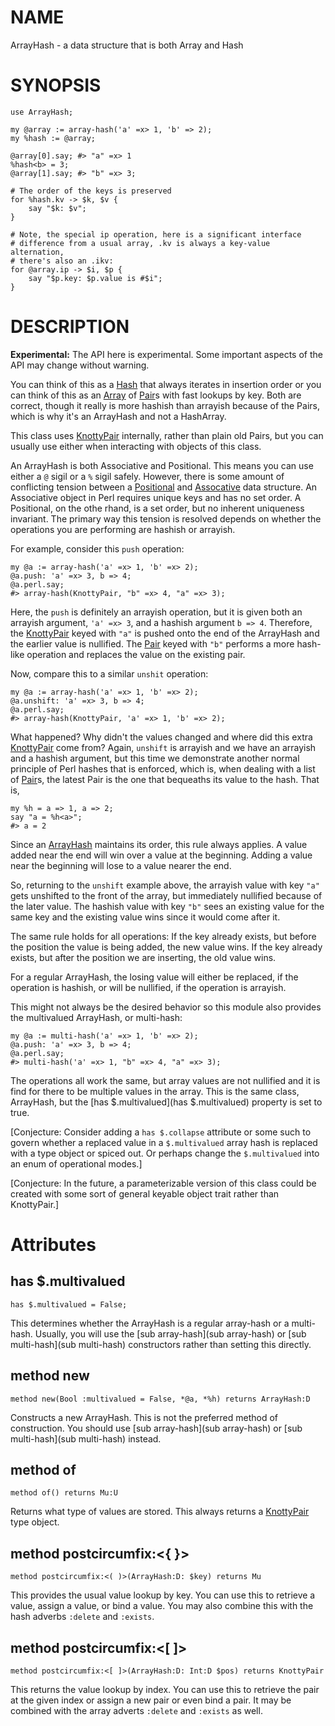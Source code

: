 NAME
====

ArrayHash - a data structure that is both Array and Hash

SYNOPSIS
========

    use ArrayHash;

    my @array := array-hash('a' =x> 1, 'b' => 2);
    my %hash := @array;

    @array[0].say; #> "a" =x> 1
    %hash<b> = 3;
    @array[1].say; #> "b" =x> 3;

    # The order of the keys is preserved
    for %hash.kv -> $k, $v { 
        say "$k: $v";
    }

    # Note, the special ip operation, here is a significant interface
    # difference from a usual array, .kv is always a key-value alternation,
    # there's also an .ikv:
    for @array.ip -> $i, $p {
        say "$p.key: $p.value is #$i";
    }

DESCRIPTION
===========

**Experimental:** The API here is experimental. Some important aspects of the API may change without warning.

You can think of this as a [Hash](Hash) that always iterates in insertion order or you can think of this as an [Array](Array) of [Pair](Pair)s with fast lookups by key. Both are correct, though it really is more hashish than arrayish because of the Pairs, which is why it's an ArrayHash and not a HashArray. 

This class uses [KnottyPair](KnottyPair) internally, rather than plain old Pairs, but you can usually use either when interacting with objects of this class.

An ArrayHash is both Associative and Positional. This means you can use either a `@` sigil or a `%` sigil safely. However, there is some amount of conflicting tension between a [Positional](Positional) and [Assocative](Assocative) data structure. An Associative object in Perl requires unique keys and has no set order. A Positional, on the othe rhand, is a set order, but no inherent uniqueness invariant. The primary way this tension is resolved depends on whether the operations you are performing are hashish or arrayish.

For example, consider this `push` operation:

    my @a := array-hash('a' =x> 1, 'b' =x> 2);
    @a.push: 'a' =x> 3, b => 4;
    @a.perl.say;
    #> array-hash(KnottyPair, "b" =x> 4, "a" =x> 3);

Here, the `push` is definitely an arrayish operation, but it is given both an arrayish argument, `'a' =x> 3`, and a hashish argument `b => 4`. Therefore, the [KnottyPair](KnottyPair) keyed with `"a"` is pushed onto the end of the ArrayHash and the earlier value is nullified. The [Pair](Pair) keyed with `"b"` performs a more hash-like operation and replaces the value on the existing pair.

Now, compare this to a similar `unshit` operation:

    my @a := array-hash('a' =x> 1, 'b' =x> 2);
    @a.unshift: 'a' =x> 3, b => 4;
    @a.perl.say;
    #> array-hash(KnottyPair, 'a' =x> 1, 'b' =x> 2);

What happened? Why didn't the values changed and where did this extra [KnottyPair](KnottyPair) come from? Again, `unshift` is arrayish and we have an arrayish and a hashish argument, but this time we demonstrate another normal principle of Perl hashes that is enforced, which is, when dealing with a list of [Pair](Pair)s, the latest Pair is the one that bequeaths its value to the hash. That is,

    my %h = a => 1, a => 2;
    say "a = %h<a>";
    #> a = 2

Since an [ArrayHash](ArrayHash) maintains its order, this rule always applies. A value added near the end will win over a value at the beginning. Adding a value near the beginning will lose to a value nearer the end.

So, returning to the `unshift` example above, the arrayish value with key `"a"` gets unshifted to the front of the array, but immediately nullified because of the later value. The hashish value with key `"b"` sees an existing value for the same key and the existing value wins since it would come after it. 

The same rule holds for all operations: If the key already exists, but before the position the value is being added, the new value wins. If the key already exists, but after the position we are inserting, the old value wins.

For a regular ArrayHash, the losing value will either be replaced, if the operation is hashish, or will be nullified, if the operation is arrayish. 

This might not always be the desired behavior so this module also provides the multivalued ArrayHash, or multi-hash:

    my @a := multi-hash('a' =x> 1, 'b' =x> 2);
    @a.push: 'a' =x> 3, b => 4;
    @a.perl.say;
    #> multi-hash('a' =x> 1, "b" =x> 4, "a" =x> 3);

The operations all work the same, but array values are not nullified and it is find for there to be multiple values in the array. This is the same class, ArrayHash, but the [has $.multivalued](has $.multivalued) property is set to true.

[Conjecture: Consider adding a `has $.collapse` attribute or some such to govern whether a replaced value in a `$.multivalued` array hash is replaced with a type object or spiced out. Or perhaps change the `$.multivalued` into an enum of operational modes.]

[Conjecture: In the future, a parameterizable version of this class could be created with some sort of general keyable object trait rather than KnottyPair.]

Attributes
==========

has $.multivalued
-----------------

    has $.multivalued = False;

This determines whether the ArrayHash is a regular array-hash or a multi-hash. Usually, you will use the [sub array-hash](sub array-hash) or [sub multi-hash](sub multi-hash) constructors rather than setting this directly.

method new
----------

    method new(Bool :multivalued = False, *@a, *%h) returns ArrayHash:D

Constructs a new ArrayHash. This is not the preferred method of construction. You should use [sub array-hash](sub array-hash) or [sub multi-hash](sub multi-hash) instead.

method of
---------

    method of() returns Mu:U

Returns what type of values are stored. This always returns a [KnottyPair](KnottyPair) type object.

method postcircumfix:<{ }>
--------------------------

    method postcircumfix:<( )>(ArrayHash:D: $key) returns Mu

This provides the usual value lookup by key. You can use this to retrieve a value, assign a value, or bind a value. You may also combine this with the hash adverbs `:delete` and `:exists`.

method postcircumfix:<[ ]>
--------------------------

    method postcircumfix:<[ ]>(ArrayHash:D: Int:D $pos) returns KnottyPair

This returns the value lookup by index. You can use this to retrieve the pair at the given index or assign a new pair or even bind a pair. It may be combined with the array adverts `:delete` and `:exists` as well.
